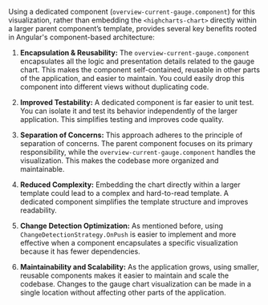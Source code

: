 Using a dedicated component (`overview-current-gauge.component`) for this visualization, rather than embedding the `<highcharts-chart>` directly within a larger parent component’s template, provides several key benefits rooted in Angular's component-based architecture:

1.  **Encapsulation & Reusability:** The `overview-current-gauge.component` encapsulates all the logic and presentation details related to the gauge chart. This makes the component self-contained, reusable in other parts of the application, and easier to maintain.  You could easily drop this component into different views without duplicating code.

2.  **Improved Testability:**  A dedicated component is far easier to unit test. You can isolate it and test its behavior independently of the larger application.  This simplifies testing and improves code quality.

3.  **Separation of Concerns:**  This approach adheres to the principle of separation of concerns. The parent component focuses on its primary responsibility, while the `overview-current-gauge.component` handles the visualization. This makes the codebase more organized and maintainable.

4.  **Reduced Complexity:**  Embedding the chart directly within a larger template could lead to a complex and hard-to-read template. A dedicated component simplifies the template structure and improves readability.

5.  **Change Detection Optimization:** As mentioned before, using `ChangeDetectionStrategy.OnPush` is easier to implement and more effective when a component encapsulates a specific visualization because it has fewer dependencies.

6. **Maintainability and Scalability:** As the application grows, using smaller, reusable components makes it easier to maintain and scale the codebase.  Changes to the gauge chart visualization can be made in a single location without affecting other parts of the application.
